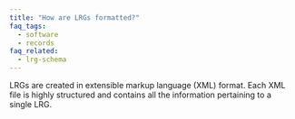 ```yaml
---
title: "How are LRGs formatted?"
faq_tags:
  - software
  - records
faq_related:
  - lrg-schema
---
```


LRGs are created in extensible markup language (XML) format. Each XML file is highly structured and contains all the information pertaining to a single LRG.
